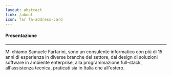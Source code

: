 ```yaml
---
layout: abstract
link: /about
icon: far fa-address-card
---
```

#### Presentazione
***
Mi chiamo Samuele Farfarini, sono un consulente informatico con più di 15 anni di esperienza in diverse branche del settore, dal design di soluzioni software in ambiente enterprise, alla programmazione full-stack, all'assistenza tecnica, praticati sia in Italia che all'estero.
